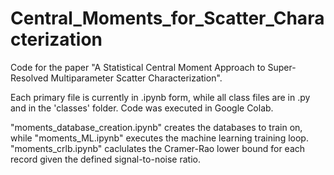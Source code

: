 # Central_Moments_for_Scatter_Characterization
Code for the paper "A Statistical Central Moment Approach to Super-Resolved Multiparameter Scatter Characterization".

Each primary file is currently in .ipynb form, while all class files are in .py and in the 'classes' folder. Code was executed in Google Colab. 

"moments_database_creation.ipynb" creates the databases to train on, while "moments_ML.ipynb" executes the machine learning training loop. "moments_crlb.ipynb" caclulates the Cramer-Rao lower bound for each record given the defined signal-to-noise ratio. 
